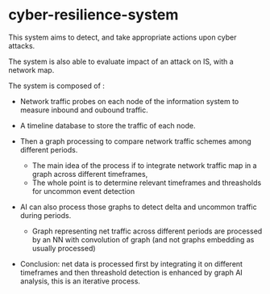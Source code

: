 # cyber-resilience-system

This system aims to detect, and take appropriate actions upon cyber attacks.

The system is also able to evaluate impact of an attack on IS, with a network map.

The system is composed of :

* Network traffic probes on each node of the information system to measure inbound and oubound traffic.

* A timeline database to store the traffic of each node.

* Then a graph processing to compare network traffic schemes among different periods.
  * The main idea of the process if to integrate network traffic map in a graph across different timeframes,
  * The whole point is to determine relevant timeframes and threasholds for uncommon event detection

* AI can also process those graphs to detect delta and uncommon traffic during periods.
  * Graph representing net traffic across different periods are processed by an NN with convolution of graph (and not graphs embedding as usually processed)

* Conclusion: net data is processed first by integrating it on different timeframes and then threashold detection is enhanced by graph AI analysis, this is an iterative process.
